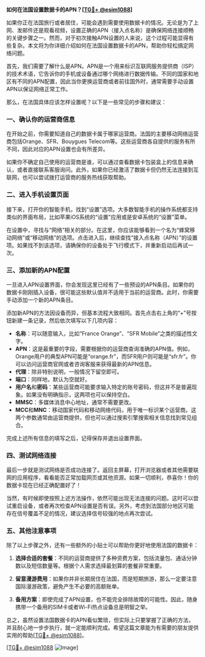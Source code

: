 **如何在法国设置数据卡的APN？[[TG💪+ @esim1088](https://t.me/s/esim1088)]**

如果你正在法国旅行或者居住，可能会遇到需要使用数据卡的情况。无论是为了上网、发邮件还是观看视频，设置正确的APN（接入点名称）是确保网络连接顺畅的关键步骤之一。然而，对于初次接触APN设置的人来说，这个过程可能显得有些复杂。本文将为你详细介绍如何在法国设置数据卡的APN，帮助你轻松搞定网络问题。

首先，我们需要了解什么是APN。APN是一个用来标识互联网服务提供商（ISP）的技术术语，它告诉你的手机或设备通过哪个网络进行数据传输。不同的国家和地区有不同的APN配置，因此当你更换运营商或者前往国外时，通常需要手动设置APN以保证网络正常工作。

那么，在法国具体应该怎样设置呢？以下是一些常见的步骤和建议：

### 一、确认你的运营商信息

在开始之前，你需要知道自己的数据卡属于哪家运营商。法国的主要移动网络运营商包括Orange、SFR、Bouygues Telecom等。这些运营商各自提供的服务有所不同，因此对应的APN设置也会有所差异。

如果你不确定自己使用的运营商是谁，可以通过查看数据卡包装盒上的信息来确认，或者直接联系客服询问。此外，如果你已经激活了数据卡但仍然无法连接到互联网，也可以尝试拨打运营商的服务热线获取帮助。

### 二、进入手机设置页面

接下来，打开你的智能手机，找到“设置”选项。大多数智能手机的操作系统都支持类似的界面布局，比如苹果iOS系统的“设置”应用或是安卓系统的“设置”菜单。

在设置中，寻找与“网络”相关的部分。在这里，你应该能够看到一个名为“蜂窝移动网络”或“移动网络”的选项。点击进入后，继续查找“接入点名称（APN）”的设置项。如果找不到该选项，请确保你的设备处于飞行模式下，并重新启动后再试一次。

### 三、添加新的APN配置

一旦进入APN设置界面，你会发现这里已经有了一些预设的APN条目。如果你的数据卡刚刚插入设备，很可能这些默认值并不适用于当前的运营商。此时，你需要手动添加一个新的APN条目。

添加新APN的方法因设备而异，但基本流程大致相同。首先点击右上角的“+”号按钮新建一条记录，然后依次填写以下几项内容：

- **名称**：可以随意输入，比如“France Orange”、“SFR Mobile”之类的描述性文字。
- **APN**：这是最重要的字段，需要根据你的运营商查询准确的APN值。例如，Orange用户的典型APN可能是“orange.fr”，而SFR用户则可能是“sfr.fr”。你可以访问运营商官网或者咨询客服来获得最新的APN信息。
- **代理**：除非特别说明，一般情况下留空即可。
- **端口**：同样地，默认为空就好。
- **用户名**和**密码**：某些运营商可能要求输入特定的账号密码，但这并不是普遍现象。如果没有明确指示，这两项也可以保持空白。
- **MMSC**：多媒体消息中心地址，通常不需要更改。
- **MCC**和**MNC**：移动国家代码和移动网络代码，用于唯一标识某个运营商。这两个参数通常由运营商提供，但也可以通过搜索引擎搜索相关信息找到常见组合。

完成上述所有信息的填写之后，记得保存并退出设置界面。

### 四、测试网络连接

最后一步就是测试网络是否成功连接了。返回主屏幕，打开浏览器或者其他需要联网的应用程序，看看能否正常加载网页或其他资源。如果一切顺利，恭喜你！你的数据卡现在已经正确配置好了！

当然，有时候即使按照上述方法操作，依然可能出现无法连接的问题。这时可以尝试重启设备，或者再次检查APN设置是否有误。另外，考虑到法国部分地区可能存在信号覆盖不足的情况，建议选择信号较强的地点再次尝试。

### 五、其他注意事项

除了以上步骤之外，还有一些额外的小贴士可以帮助你更好地使用法国的数据卡：

1. **选择合适的套餐**：不同的运营商提供了多种资费方案，包括流量包、通话分钟数以及短信数量等。根据个人需求选择最划算的套餐非常重要。
   
2. **留意漫游费用**：如果你并非长期居住在法国，而是短期旅游，那么一定要注意国际漫游政策，避免产生不必要的高额账单。
   
3. **备用方案**：即使完成了APN设置，也不能完全排除故障的可能性。因此，随身携带一个备用的SIM卡或者Wi-Fi热点设备总是明智之举。

总之，虽然设置法国数据卡的APN看似繁琐，但实际上只要掌握了正确的方法，并且耐心地一步步执行，就一定能顺利完成。希望这篇文章能为有需要的朋友提供实用的帮助[[TG💪+ @esim1088](https://t.me/s/esim1088)]。

[[TG💪+ @esim1088](https://t.me/s/esim1088) ![Image](https://i.postimg.cc/4NQfJmqS/Snipaste-2025-05-13-00-14-12.png)]